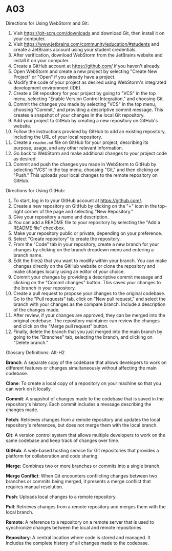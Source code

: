 # A03
Directions for Using WebStorm and Git:

1. Visit https://git-scm.com/downloads and download Git, then install it on your computer.
2. Visit https://www.jetbrains.com/community/education/#students and create a JetBrains account using your student credentials.
3. After verification, download WebStorm from the JetBrains website and install it on your computer.
4. Create a GitHub account at https://github.com/ if you haven't already.
5. Open WebStorm and create a new project by selecting "Create New Project" or "Open" if you already have a project.
6. Modify the code of your project as desired using WebStorm's integrated development environment (IDE).
7. Create a Git repository for your project by going to "VCS" in the top menu, selecting "Enable Version Control Integration," and choosing Git.
8. Commit the changes you made by selecting "VCS" in the top menu, choosing "Commit," and providing a descriptive commit message. This creates a snapshot of your changes in the local Git repository.
9. Add your project to GitHub by creating a new repository on GitHub's website.
10. Follow the instructions provided by GitHub to add an existing repository, including the URL of your local repository.
11. Create a `readme.md` file on GitHub for your project, describing its purpose, usage, and any other relevant information.
12. Go back to WebStorm and make additional changes to your project code as desired.
13. Commit and push the changes you made in WebStorm to GitHub by selecting "VCS" in the top menu, choosing "Git," and then clicking on "Push." This uploads your local changes to the remote repository on GitHub.

Directions for Using GitHub:

1. To start, log in to your GitHub account at https://github.com/.
2. Create a new repository on GitHub by clicking on the "+" icon in the top-right corner of the page and selecting "New Repository."
3. Give your repository a name and description.
4. You can add a README file to your repository by selecting the "Add a README file" checkbox.
5. Make your repository public or private, depending on your preference.
6. Select "Create repository" to create the repository.
7. From the "Code" tab in your repository, create a new branch for your changes by clicking on the branch dropdown menu and entering a branch name.
8. Edit the file(s) that you want to modify within your branch. You can make changes directly on the GitHub website or clone the repository and make changes locally using an editor of your choice.
9. Commit your changes by providing a descriptive commit message and clicking on the "Commit changes" button. This saves your changes to the branch in your repository.
10. Create a pull request to propose your changes to the original codebase. Go to the "Pull requests" tab, click on "New pull request," and select the branch with your changes as the compare branch. Include a description of the changes made.
11. After review, if your changes are approved, they can be merged into the original codebase. The repository maintainer can review the changes and click on the "Merge pull request" button.
12. Finally, delete the branch that you just merged into the main branch by going to the "Branches" tab, selecting the branch, and clicking on "Delete branch."

Glossary Definitions:
Alt-H2

**Branch**: A separate copy of the codebase that allows developers to work on different features or changes simultaneously without affecting the main codebase.

**Clone**: To create a local copy of a repository on your machine so that you can work on it locally.

**Commit**: A snapshot of changes made to the codebase that is saved in the repository's history. Each commit includes a message describing the changes made.

**Fetch**: Retrieves changes from a remote repository and updates the local repository's references, but does not merge them with the local branch.

**Git**: A version control system that allows multiple developers to work on the same codebase and keep track of changes over time.

**GitHub**: A web-based hosting service for Git repositories that provides a platform for collaboration and code sharing.

**Merge**: Combines two or more branches or commits into a single branch.

**Merge Conflict**: When Git encounters conflicting changes between two branches or commits being merged, it presents a merge conflict that requires manual resolution.

**Push**: Uploads local changes to a remote repository.

**Pull**: Retrieves changes from a remote repository and merges them with the local branch.

**Remote**: A reference to a repository on a remote server that is used to synchronize changes between the local and remote repositories.

**Repository**: A central location where code is stored and managed. It includes the complete history of all changes made to the codebase.
